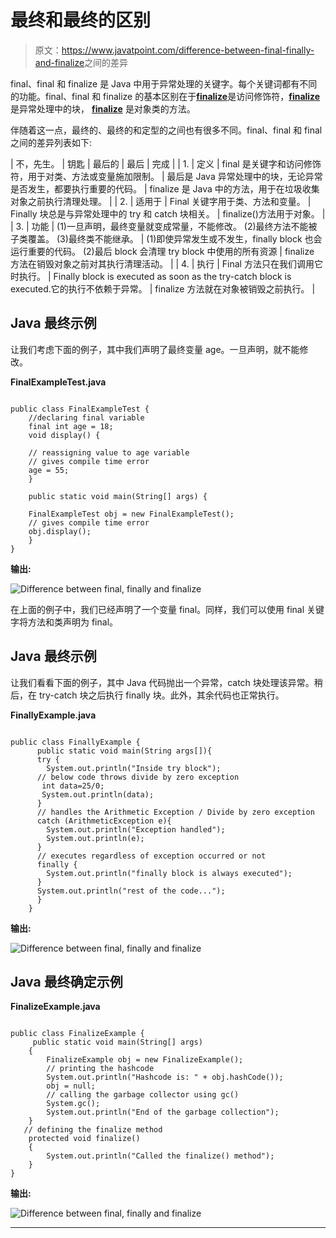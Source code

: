 # 最终和最终的区别

> 原文：<https://www.javatpoint.com/difference-between-final-finally-and-finalize>之间的差异

final、final 和 finalize 是 Java 中用于异常处理的关键字。每个关键词都有不同的功能。final、final 和 finalize 的基本区别在于[**finalize**](https://www.javatpoint.com/final-keyword)是访问修饰符，[**finalize**](https://www.javatpoint.com/finally-block-in-exception-handling)是异常处理中的块， [**finalize**](https://www.javatpoint.com/java-object-finalize-method) 是对象类的方法。

伴随着这一点，最终的、最终的和定型的之间也有很多不同。final、final 和 final 之间的差异列表如下:

| 不，先生。 | 钥匙 | 最后的 | 最后 | 完成 |
| 1. | 定义 | final 是关键字和访问修饰符，用于对类、方法或变量施加限制。 | 最后是 Java 异常处理中的块，无论异常是否发生，都要执行重要的代码。 | finalize 是 Java 中的方法，用于在垃圾收集对象之前执行清理处理。 |
| 2. | 适用于 | Final 关键字用于类、方法和变量。 | Finally 块总是与异常处理中的 try 和 catch 块相关。 | finalize()方法用于对象。 |
| 3. | 功能 | (1)一旦声明，最终变量就变成常量，不能修改。
(2)最终方法不能被子类覆盖。
(3)最终类不能继承。 | (1)即使异常发生或不发生，finally block 也会运行重要的代码。
(2)最后 block 会清理 try block 中使用的所有资源 | finalize 方法在销毁对象之前对其执行清理活动。 |
| 4. | 执行 | Final 方法只在我们调用它时执行。 | Finally block is executed as soon as the try-catch block is executed.它的执行不依赖于异常。 | finalize 方法就在对象被销毁之前执行。 |

## Java 最终示例

让我们考虑下面的例子，其中我们声明了最终变量 age。一旦声明，就不能修改。

**FinalExampleTest.java**

```

public class FinalExampleTest {
	//declaring final variable
	final int age = 18;
	void display() {

	// reassigning value to age variable 
	// gives compile time error
	age = 55;
	}

	public static void main(String[] args) {

	FinalExampleTest obj = new FinalExampleTest();
	// gives compile time error
	obj.display();
	}
}

```

**输出:**

![Difference between final, finally and finalize](../img/a954dece7f23fcd58c9d98b61b9e9d06.png)

在上面的例子中，我们已经声明了一个变量 final。同样，我们可以使用 final 关键字将方法和类声明为 final。

## Java 最终示例

让我们看看下面的例子，其中 Java 代码抛出一个异常，catch 块处理该异常。稍后，在 try-catch 块之后执行 finally 块。此外，其余代码也正常执行。

**FinallyExample.java**

```

public class FinallyExample {  
	  public static void main(String args[]){ 
	  try {  
	  	System.out.println("Inside try block");
	  // below code throws divide by zero exception
	   int data=25/0;  
	   System.out.println(data);  
	  } 
	  // handles the Arithmetic Exception / Divide by zero exception
	  catch (ArithmeticException e){
	  	System.out.println("Exception handled");
	  	System.out.println(e);
	  } 
	  // executes regardless of exception occurred or not 
	  finally {
	  	System.out.println("finally block is always executed");
	  }  
	  System.out.println("rest of the code...");  
	  }  
	}  

```

**输出:**

![Difference between final, finally and finalize](../img/a6578a0692063613014e2fb1bb86cf3d.png)

## Java 最终确定示例

**FinalizeExample.java**

```

public class FinalizeExample {  
     public static void main(String[] args)   
    {   
        FinalizeExample obj = new FinalizeExample();      
        // printing the hashcode 
        System.out.println("Hashcode is: " + obj.hashCode());         
        obj = null;  
        // calling the garbage collector using gc() 
        System.gc();   
        System.out.println("End of the garbage collection");   
    }   
   // defining the finalize method 
    protected void finalize()   
    {   
        System.out.println("Called the finalize() method");   
    }   
}  

```

**输出:**

![Difference between final, finally and finalize](../img/3703d8513b4b2aa3411d961f390c06b0.png)

* * *